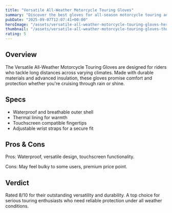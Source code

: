 ```yaml
---
title: "Versatile All-Weather Motorcycle Touring Gloves"
summary: "Discover the best gloves for all-season motorcycle touring adventures."
pubDate: "2025-09-07T12:07:41+00:00"
heroImage: "/assets/versatile-all-weather-motorcycle-touring-gloves-hero.jpg"
thumbnail: "/assets/versatile-all-weather-motorcycle-touring-gloves-thumb.jpg"
rating: 5
---
```


<h2>Overview</h2>
<p>The Versatile All-Weather Motorcycle Touring Gloves are designed for riders who tackle long distances across varying climates. Made with durable materials and advanced insulation, these gloves promise comfort and protection whether you're cruising through rain or shine.</p>
<h2>Specs</h2>
<ul>
  <li>Waterproof and breathable outer shell</li>
  <li>Thermal lining for warmth</li>
  <li>Touchscreen compatible fingertips</li>
  <li>Adjustable wrist straps for a secure fit</li>
</ul>
<h2>Pros & Cons</h2>
<p>Pros: Waterproof, versatile design, touchscreen functionality.</p>
<p>Cons: May feel bulky to some users, premium price point.</p>
<h2>Verdict</h2>
<p>Rated 8/10 for their outstanding versatility and durability. A top choice for serious touring enthusiasts who need reliable protection under all weather conditions.</p>